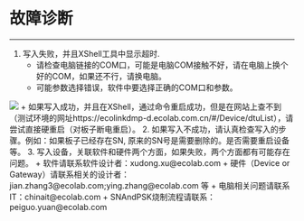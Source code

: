# 故障诊断
***
1. 写入失败，并且XShell工具中显示超时.
   + 请检查电脑链接的COM口，可能是电脑COM接触不好，请在电脑上换个好的COM，如果还不行，请换电脑。
   + 可能参数选择错误，软件中要选择正确的COM口和参数。
  <img src="/img/main_help_troubleshooting1.png"/>
   + 如果写入成功，并且在XShell，通过命令重启成功，但是在网站上查不到（测试环境的网址https://ecolinkdmp-d.ecolab.com.cn/#/Device/dtuList），请尝试直接硬重启（对板子断电重启）。
2. 如果写入不成功，请认真检查写入的步骤。例如：如果板子已经存在SN, 原来的SN号是需要删除的。是否需要重启设备等。
3. 写入设备，关联软件和硬件两个方面，如果失败，两个方面都有可能存在问题。
   + 软件请联系软件设计者：xudong.xu@ecolab.com
   + 硬件（Device or Gateway）请联系相关的设计者：jian.zhang3@ecolab.com;ying.zhang@ecolab.com 等
   + 电脑相关问题请联系IT：chinait@ecolab.com
   + SNAndPSK烧制流程请联系：peiguo.yuan@ecolab.com
